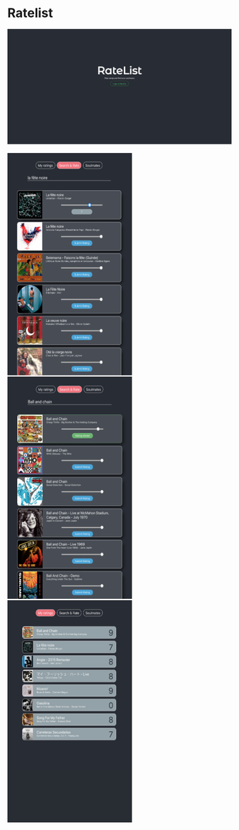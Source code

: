 # Ratelist

<div>
  <img src="client/src/assets/login.png" alt="login">
  <br></br>
  <img src="client/src/assets/rating_selection.png" width=280 height=500 alt="rating selection">
  <img src="client/src/assets/rated_song.png" width=280 height=500 alt="rated song">
  <img src="client/src/assets/rated_songs_list.png" width=280 height=500 alt="rated songs list">
</div>


